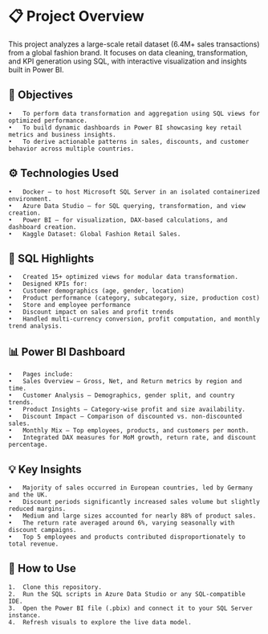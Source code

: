 # 📋 Project Overview 

This project analyzes a large-scale retail dataset (6.4M+ sales transactions) from a global fashion brand.
It focuses on data cleaning, transformation, and KPI generation using SQL, with interactive visualization and insights built in Power BI.

## 🎯 Objectives
	•	To perform data transformation and aggregation using SQL views for optimized performance.
	•	To build dynamic dashboards in Power BI showcasing key retail metrics and business insights.
	•   To derive actionable patterns in sales, discounts, and customer behavior across multiple countries.

## ⚙️ Technologies Used
	•	Docker – to host Microsoft SQL Server in an isolated containerized environment.
	•	Azure Data Studio – for SQL querying, transformation, and view creation.
	•	Power BI – for visualization, DAX-based calculations, and dashboard creation.
	•	Kaggle Dataset: Global Fashion Retail Sales.

## 🧱 SQL Highlights
	•	Created 15+ optimized views for modular data transformation.
	•	Designed KPIs for:
	•	Customer demographics (age, gender, location)
	•	Product performance (category, subcategory, size, production cost)
	•	Store and employee performance
	•	Discount impact on sales and profit trends
	•	Handled multi-currency conversion, profit computation, and monthly trend analysis.

## 📊 Power BI Dashboard
	•	Pages include:
	•	Sales Overview – Gross, Net, and Return metrics by region and time.
	•	Customer Analysis – Demographics, gender split, and country trends.
	•	Product Insights – Category-wise profit and size availability.
	•	Discount Impact – Comparison of discounted vs. non-discounted sales.
	•	Monthly Mix – Top employees, products, and customers per month.
	•	Integrated DAX measures for MoM growth, return rate, and discount percentage.

## 💡 Key Insights
	•	Majority of sales occurred in European countries, led by Germany and the UK.
	•	Discount periods significantly increased sales volume but slightly reduced margins.
	•	Medium and large sizes accounted for nearly 88% of product sales.
	•	The return rate averaged around 6%, varying seasonally with discount campaigns.
	•	Top 5 employees and products contributed disproportionately to total revenue.

## 🚀 How to Use
	1.	Clone this repository.
	2.	Run the SQL scripts in Azure Data Studio or any SQL-compatible IDE.
	3.	Open the Power BI file (.pbix) and connect it to your SQL Server instance.
	4.	Refresh visuals to explore the live data model.
